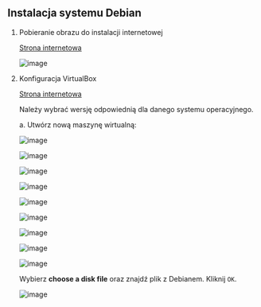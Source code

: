 ## Instalacja systemu Debian

  1. Pobieranie obrazu do instalacji internetowej
  
     [Strona internetowa](https://www.debian.org/distrib/)
     
     ![image](images/1_webpage.png)
     
  1. Konfiguracja VirtualBox
  
     [Strona internetowa](https://www.virtualbox.org/wiki/Downloads)
     
     Należy wybrać wersję odpowiednią dla danego systemu operacyjnego.
     
     a.  Utwórz nową maszynę wirtualną:
     
     ![image](images/1_1_virtualbox.png)
     
     ![image](images/1_2_virtualbox.png)
     
     ![image](images/1_3_virtualbox.png)
     
     ![image](images/1_4_virtualbox.png)
     
     ![image](images/1_5_virtualbox.png)
     
     ![image](images/1_6_virtualbox.png)
     
     ![image](images/1_7_virtualbox.png)
     
     ![image](images/1_8_virtualbox.png)
     
     ![image](images/1_9_virtualbox.png)
     
     Wybierz **choose a disk file** oraz znajdź plik z Debianem. Kliknij `OK`.
     
     ![image](images/1_10_virtualbox.png)
